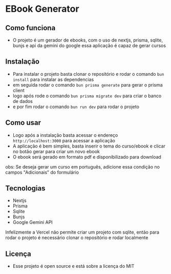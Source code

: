 # EBook Generator

## Como funciona
- O projeto é um gerador de ebooks, com o uso de nextjs, prisma, sqlite, bunjs e api da gemini do google essa aplicação é capaz de gerar cursos

## Instalação
- Para instalar o projeto basta clonar o repositório e rodar o comando `bun install` para instalar as dependencias
- em seguida rodar o comando `bun prisma generate` para gerar o prisma client
- logo após rode o comando `bun prisma migrate dev` para criar o banco de dados
- e por fim rodar o comando `bun run dev` para rodar o projeto 

## Como usar
- Logo após a instalação basta acessar o endereço `http://localhost:3000` para acessar a aplicação
- A aplicação é bem simples, basta inserir o tema do curso/ebook e clicar no botão gerar para criar um novo ebook
- O ebook será gerado em formato pdf e disponibilizado para download

obs: Se deseja gerar um curso em português, adicione essa condição no campos "Adicionais" do formulário

## Tecnologias
- Nextjs
- Prisma
- Sqlite
- Bunjs
- Google Gemini API

Infelizmente a Vercel não permite criar um projeto com sqlite, então para rodar o projeto é necessário clonar o repositório e rodar localmente

## Licença
- Esse projeto é open source e está sobre a licença do MIT
